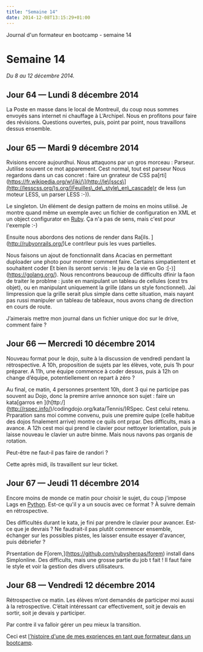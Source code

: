 ```yaml
---
title: "Semaine 14"
date: 2014-12-08T13:15:29+01:00
---
```


Journal d'un formateur en bootcamp - semaine 14

Semaine 14
==========

*Du 8 au 12 décembre 2014.*

Jour 64 — Lundi 8 décembre 2014
-------------------------------

La Poste en masse dans le local de Montreuil, du coup nous sommes
envoyés sans internet ni chauffage à L’Archipel. Nous en profitons pour
faire des révisions. Questions ouvertes, puis, point par point, nous
travaillons dessus ensemble.

Jour 65 — Mardi 9 décembre 2014
-------------------------------

Rvisions encore aujourdhui. Nous attaquons par un gros morceau :
Parseur. Jutilise souvent ce mot apparement. Cest normal, tout est
parseur Nous regardons dans un cas concret : faire un gnrateur de CSS
pa\[rti\](https://fr.wikipedia.org/w\[iki/\](http://le\[sscs\](http://lesscss.org/)s.org/)Feuilles\_de\_style\_en\_cascade)r
de less (un moteur LESS, un parser LESS :-)).

Le singleton. Un élément de design pattern de moins en moins utilisé. Je
montre quand même un exemple avec un fichier de configuration en XML et
un object configurator en [Ruby](https://ruby-lang.org). Ça n'a pas de
sens, mais c'est pour l'exemple :-)

Ensuite nous abordons des notions de render dans Ra\[ils.
\](http://rubyonrails.org/)Le contrlleur puis les vues partielles.

Nous faisons un ajout de fonctionnalit dans Acacias en permettant
duploader une photo pour montrer comment faire. Certains simpatientent
et souhaitent coder Et bien ils seront servis : le jeu de la vie en Go
:\[-)\](https://golang.org/). Nous rencontrons beaucoup de difficults
dfinir la faon de traiter le problme : juste en manipulant un tableau de
cellules (cest trs objet), ou en manipulant uniquement la grille (dans
un style fonctionnel). Jai limpression que la grille serait plus simple
dans cette situation, mais nayant pas russi manipuler un tableau de
tableaux, nous avons chang de direction en cours de route.

J’aimerais mettre mon journal dans un fichier unique doc sur le drive,
comment faire ?

Jour 66 — Mercredi 10 décembre 2014
-----------------------------------

Nouveau format pour le dojo, suite à la discussion de vendredi pendant
la rétrospective. A 10h, proposition de sujets par les élèves, vote,
puis 1h pour préparer. A 11h, une équipe commence à coder dessus, puis à
12h on change d’équipe, potentiellement on repart à zéro ?

Au final, ce matin, 4 personnes prsentent 10h, dont 3 qui ne participe
pas souvent au Dojo, donc la premire arrive annonce son sujet : faire un
kata\[garros en
\](h\[ttp:/\](http://rspec.info/)/codingdojo.org/kata/Tennis/)RSpec.
Cest celui retenu. Prparation sans moi comme convenu, puis une premire
quipe (celle habitue des dojos finalement arrive) montre ce quils ont
prpar. Des difficults, mais a avance. A 12h cest moi qui prend le
clavier pour nettoyer lorientation, puis je laisse nouveau le clavier un
autre binme. Mais nous navons pas organis de rotation.

Peut-être ne faut-il pas faire de randori ?

Cette après midi, ils travaillent sur leur ticket.

Jour 67 — Jeudi 11 décembre 2014
--------------------------------

Encore moins de monde ce matin pour choisir le sujet, du coup j'impose
Lags en [Python](https://www.python.org). Est-ce qu'il y a un soucis
avec ce format ? À suivre demain en rétrospective.

Des difficultés durant le kata, je fini par prendre le clavier pour
avancer. Est-ce que je devrais ? Ne faudrait-il pas plutôt commencer
ensemble, échanger sur les possibles pistes, les laisser ensuite essayer
d'avancer, puis débriefer ?

Prsentation de F\[orem,\](https://github.com/rubysherpas/forem) install
dans Simplonline. Des difficults, mais une grosse partie du job t fait !
Il faut faire le style et voir la gestion des divers utilisateurs.

Jour 68 — Vendredi 12 décembre 2014
-----------------------------------

Rétrospective ce matin. Les élèves m’ont demandés de participer moi
aussi à la retrospective. C’était intéressant car effectivement, soit je
devais en sortir, soit je devais y participer.

Par contre il va falloir gérer un peu mieux la transition.

Ceci est [l'histoire d'une de mes expriences en tant que formateur dans
un bootcamp](https://yaf.github.io/journal-d-un-formateur-en-2015/).
